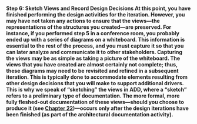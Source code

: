 #### Step 6: Sketch Views and Record Design Decisions At this point, you have finished performing the design activities for the iteration. However, you may have not taken any actions to ensure that the views—the representations of the structures you created—are preserved. For instance, if you performed step 5 in a conference room, you probably ended up with a series of diagrams on a whiteboard. This information is essential to the rest of the process, and you must capture it so that you can later analyze and communicate it to other stakeholders. Capturing the views may be as simple as taking a picture of the whiteboard. The views that you have created are almost certainly not complete; thus, these diagrams may need to be revisited and refined in a subsequent iteration. This is typically done to accommodate elements resulting from other design decisions that you will make to support additional drivers. This is why we speak of “sketching” the views in ADD, where a “sketch” refers to a preliminary type of documentation. The more formal, more fully fleshed-out documentation of these views—should you choose to produce it (see [Chapter 22](ch22.xhtml#ch22))—occurs only after the design iterations have been finished (as part of the architectural documentation activity).